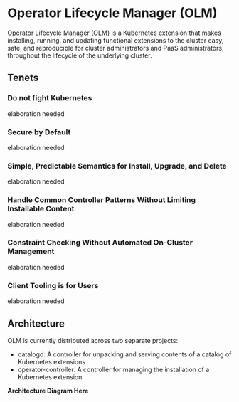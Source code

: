 # Operator Lifecycle Manager (OLM)
Operator Lifecycle Manager (OLM) is a Kubernetes extension that makes installing, running, and updating functional extensions to the cluster easy, safe, and reproducible for cluster administrators and PaaS administrators, throughout the lifecycle of the underlying cluster.

## Tenets

### Do not fight Kubernetes
elaboration needed
### Secure by Default
elaboration needed
### Simple, Predictable Semantics for Install, Upgrade, and Delete
elaboration needed
### Handle Common Controller Patterns Without Limiting Installable Content
elaboration needed

### Constraint Checking Without Automated On-Cluster Management
elaboration needed

### Client Tooling is for Users
elaboration needed

## Architecture
OLM is currently distributed across two separate projects:
- catalogd: A controller for unpacking and serving contents of a catalog of Kubernetes extensions
- operator-controller: A controller for managing the installation of a Kubernetes extension

**Architecture Diagram Here**
